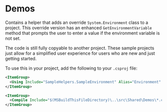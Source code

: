 # Demos

Contains a helper that adds an override `System.Environment` class to a project.
This override version has an enhanced `GetEnvironmentVariable` method that prompts the user
to enter a value if the environment variable is not set.

The code is still fully copyable to another project. These sample projects just allow for a simplified user experience
for users who are new and just getting started.

To use this in your project, add the following to your `.csproj` file:

```xml
<ItemGroup>
  <Using Include="SampleHelpers.SampleEnvironment" Alias="Environment" />
</ItemGroup>

<ItemGroup>
  <Compile Include="$(MSBuildThisFileDirectory)\..\src\Shared\Demos\*.cs" LinkBase="" Visible="false" />
</ItemGroup>
```
